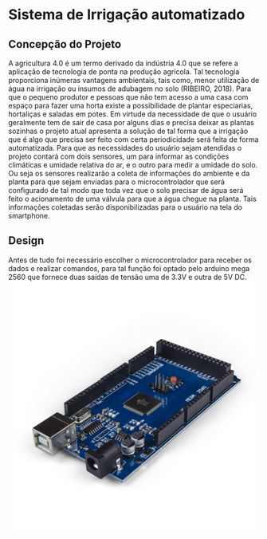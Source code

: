# Sistema de Irrigação automatizado

## **Concepção do Projeto**
A agricultura 4.0 é um termo derivado da indústria 4.0 que se refere a aplicação de tecnologia de ponta na produção agrícola. Tal tecnologia proporciona inúmeras vantagens ambientais, tais como, menor utilização de água na irrigação ou insumos de adubagem no solo (RIBEIRO, 2018). Para que o pequeno produtor e pessoas que não tem acesso a uma casa com espaço para fazer uma horta existe a possibilidade de plantar especiarias, hortaliças e saladas em potes. Em virtude da necessidade de que o usuário geralmente tem de sair de casa por alguns dias e precisa deixar as plantas sozinhas o projeto atual apresenta a solução de tal forma que a irrigação que é algo que precisa ser feito com certa periodicidade será feita de forma automatizada.
Para que as necessidades do usuário sejam atendidas o projeto contará com dois sensores, um para informar as condições climáticas e umidade relativa do ar, e o outro para medir a umidade do solo. Ou seja os sensores realizarão a coleta de informações do ambiente e da planta para que sejam enviadas para o microcontrolador que será configurado de tal modo que toda vez que o solo precisar de água será feito o acionamento de uma válvula para que a água chegue na planta. Tais informações coletadas serão disponibilizadas para o usuário na tela do smartphone.



## **Design** 
Antes de tudo foi necessário escolher o microcontrolador para receber os dados e realizar comandos, para tal função foi optado pelo arduino mega 2560 que fornece duas saídas de tensão uma de 3.3V e outra de 5V DC.
![**Figura 1**](https://github.com/LPAE/pi2_eng_20_1/blob/master/MATEUS/1046_1_H.png)



